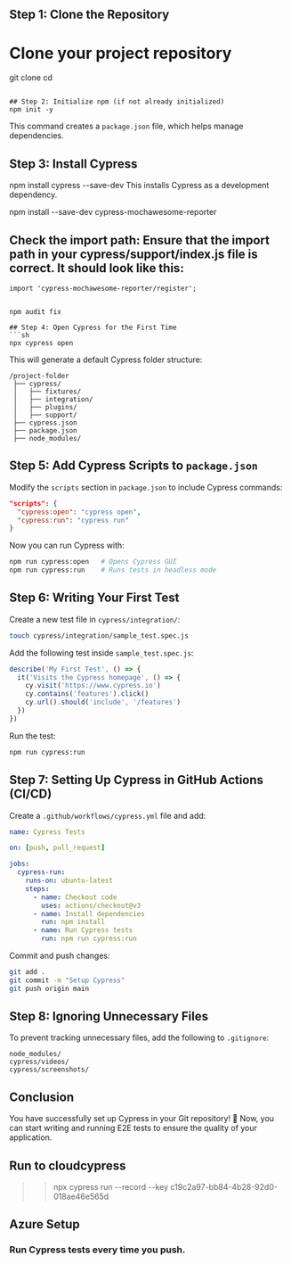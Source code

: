 ## Step 1: Clone the Repository
# Clone your project repository
git clone <your-repository-url>
cd <your-project-folder>
```

## Step 2: Initialize npm (if not already initialized)
npm init -y
```
This command creates a `package.json` file, which helps manage dependencies.

## Step 3: Install Cypress
npm install cypress --save-dev
This installs Cypress as a development dependency.

npm install --save-dev cypress-mochawesome-reporter

## Check the import path: Ensure that the import path in your cypress/support/index.js file is correct. It should look like this:
```
import 'cypress-mochawesome-reporter/register';


npm audit fix

## Step 4: Open Cypress for the First Time
```sh
npx cypress open
```
This will generate a default Cypress folder structure:
```
/project-folder
 ├── cypress/
 │   ├── fixtures/
 │   ├── integration/
 │   ├── plugins/
 │   ├── support/
 ├── cypress.json
 ├── package.json
 ├── node_modules/
```

## Step 5: Add Cypress Scripts to `package.json`
Modify the `scripts` section in `package.json` to include Cypress commands:
```json
"scripts": {
  "cypress:open": "cypress open",
  "cypress:run": "cypress run"
}
```
Now you can run Cypress with:
```sh
npm run cypress:open   # Opens Cypress GUI
npm run cypress:run    # Runs tests in headless mode
```

## Step 6: Writing Your First Test
Create a new test file in `cypress/integration/`:
```sh
touch cypress/integration/sample_test.spec.js
```
Add the following test inside `sample_test.spec.js`:
```js
describe('My First Test', () => {
  it('Visits the Cypress homepage', () => {
    cy.visit('https://www.cypress.io')
    cy.contains('features').click()
    cy.url().should('include', '/features')
  })
})
```
Run the test:
```sh
npm run cypress:run
```

## Step 7: Setting Up Cypress in GitHub Actions (CI/CD)
Create a `.github/workflows/cypress.yml` file and add:
```yaml
name: Cypress Tests

on: [push, pull_request]

jobs:
  cypress-run:
    runs-on: ubuntu-latest
    steps:
      - name: Checkout code
        uses: actions/checkout@v3
      - name: Install dependencies
        run: npm install
      - name: Run Cypress tests
        run: npm run cypress:run
```
Commit and push changes:
```sh
git add .
git commit -m "Setup Cypress"
git push origin main
```

## Step 8: Ignoring Unnecessary Files
To prevent tracking unnecessary files, add the following to `.gitignore`:
```
node_modules/
cypress/videos/
cypress/screenshots/
```

## Conclusion
You have successfully set up Cypress in your Git repository! 🎉
Now, you can start writing and running E2E tests to ensure the quality of your application.

## Run to cloudcypress
>> npx cypress run --record --key c19c2a97-bb84-4b28-92d0-018ae46e565d
## Azure Setup
### Run Cypress tests every time you push.